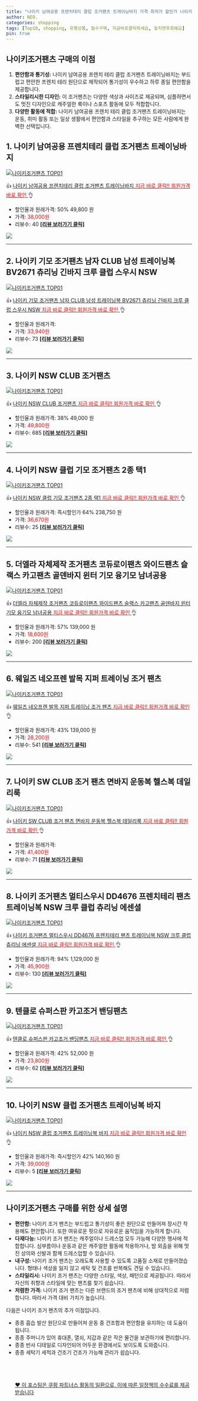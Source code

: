 ```yaml
---
title: "나이키 남여공용 프렌치테리 클럽 조거팬츠 트레이닝바지 가격 최저가 할인가 나이키조거팬츠 최저가 추천 제품 비교"
author: NEO.
categories: shopping
tags: [Top10, shopping, 유행상품, 필수구매, 지금바로클릭하세요, 놓치면후회해요]
pin: true
---
```

## 나이키조거팬츠 구매의 이점
1. **편안함과 통기성:** 나이키 남여공용 프렌치 테리 클럽 조거팬츠 트레이닝바지는 부드럽고 편안한 프렌치 테리 원단으로 제작되어 통기성이 우수하고 하루 종일 편안함을 제공합니다.
2. **스타일리시한 디자인:** 이 조거팬츠는 다양한 색상과 사이즈로 제공되며, 심플하면서도 멋진 디자인으로 캐주얼한 룩이나 스포츠 활동에 모두 적합합니다.
3. **다양한 활동에 적합:** 나이키 남여공용 프렌치 테리 클럽 조거팬츠 트레이닝바지는 운동, 취미 활동 또는 일상 생활에서 편안함과 스타일을 추구하는 모든 사람에게 완벽한 선택입니다.

   

## 1. 나이키 남여공용 프렌치테리 클럽 조거팬츠 트레이닝바지

[![나이키조거팬츠 TOP01](https://thumbnail8.coupangcdn.com/thumbnails/remote/490x490ex/image/vendor_inventory/a98a/bcae13a8d413be0efb9072a5d26789a2b0639b649b0e732edaa380711cf2.jpg)](https://link.coupang.com/re/AFFSDP?lptag=AF3617701&subid=GithubCoopas&pageKey=7322332950&traceid=V0-153&itemId=18783040521&vendorItemId=86226430365)


👍 [나이키 남여공용 프렌치테리 클럽 조거팬츠 트레이닝바지 <font color=red> 지금 바로 클릭!! 회원가격 바로 확인 </font> ](https://link.coupang.com/re/AFFSDP?lptag=AF3617701&subid=GithubCoopas&pageKey=7322332950&traceid=V0-153&itemId=18783040521&vendorItemId=86226430365) 👌 


- 할인율과 원래가격: 50%  49,800   원
- 가격: <span style='color:red'>38,000원</span>
- 리뷰수: 40  [**[리뷰 보러가기 클릭]**](https://link.coupang.com/re/AFFSDP?lptag=AF3617701&subid=GithubCoopas&pageKey=7322332950&traceid=V0-153&itemId=18783040521&vendorItemId=86226430365)

[![](/discount_price.png)](https://link.coupang.com/re/AFFSDP?lptag=AF3617701&subid=GithubCoopas&pageKey=7322332950&traceid=V0-153&itemId=18783040521&vendorItemId=86226430365)

---


   

## 2. 나이키 기모 조거팬츠 남자 CLUB 남성 트레이닝복 BV2671 츄리닝 긴바지 크루 클럽 스우시 NSW

[![나이키조거팬츠 TOP01](https://thumbnail10.coupangcdn.com/thumbnails/remote/490x490ex/image/vendor_inventory/8dac/0c53d0e79c89fdc89008346e1c01d246b8d196906869652c27f5eec2ca59.jpg)](https://link.coupang.com/re/AFFSDP?lptag=AF3617701&subid=GithubCoopas&pageKey=7585007419&traceid=V0-153&itemId=20030555454&vendorItemId=87932201189)


👍 [나이키 기모 조거팬츠 남자 CLUB 남성 트레이닝복 BV2671 츄리닝 긴바지 크루 클럽 스우시 NSW <font color=red> 지금 바로 클릭!! 회원가격 바로 확인 </font> ](https://link.coupang.com/re/AFFSDP?lptag=AF3617701&subid=GithubCoopas&pageKey=7585007419&traceid=V0-153&itemId=20030555454&vendorItemId=87932201189) 👌 


- 할인율과 원래가격: 
- 가격: <span style='color:red'>33,940원</span>
- 리뷰수: 73  [**[리뷰 보러가기 클릭]**](https://link.coupang.com/re/AFFSDP?lptag=AF3617701&subid=GithubCoopas&pageKey=7585007419&traceid=V0-153&itemId=20030555454&vendorItemId=87932201189)

[![](/discount_price.png)](https://link.coupang.com/re/AFFSDP?lptag=AF3617701&subid=GithubCoopas&pageKey=7585007419&traceid=V0-153&itemId=20030555454&vendorItemId=87932201189)

---


   

## 3. 나이키 NSW CLUB 조거팬츠

[![나이키조거팬츠 TOP01](https://thumbnail7.coupangcdn.com/thumbnails/remote/490x490ex/image/vendor_inventory/ef90/5fc07fddd06bd73b2fd2dc4612829f69498da25acc12fc15940d5704bcb4.jpg)](https://link.coupang.com/re/AFFSDP?lptag=AF3617701&subid=GithubCoopas&pageKey=6157349207&traceid=V0-153&itemId=12933149366&vendorItemId=78718836939)


👍 [나이키 NSW CLUB 조거팬츠 <font color=red> 지금 바로 클릭!! 회원가격 바로 확인 </font> ](https://link.coupang.com/re/AFFSDP?lptag=AF3617701&subid=GithubCoopas&pageKey=6157349207&traceid=V0-153&itemId=12933149366&vendorItemId=78718836939) 👌 


- 할인율과 원래가격: 38%  49,000   원
- 가격: <span style='color:red'>49,800원</span>
- 리뷰수: 685  [**[리뷰 보러가기 클릭]**](https://link.coupang.com/re/AFFSDP?lptag=AF3617701&subid=GithubCoopas&pageKey=6157349207&traceid=V0-153&itemId=12933149366&vendorItemId=78718836939)

[![](/discount_price.png)](https://link.coupang.com/re/AFFSDP?lptag=AF3617701&subid=GithubCoopas&pageKey=6157349207&traceid=V0-153&itemId=12933149366&vendorItemId=78718836939)

---


   

## 4. 나이키 NSW 클럽 기모 조거팬츠 2종 택1

[![나이키조거팬츠 TOP01](https://thumbnail6.coupangcdn.com/thumbnails/remote/490x490ex/image/vendor_inventory/3c30/f078e823b65004d487a769a435ab86c00631d680273157519220e1044a51.jpg)](https://link.coupang.com/re/AFFSDP?lptag=AF3617701&subid=GithubCoopas&pageKey=7775160177&traceid=V0-153&itemId=21001339339&vendorItemId=88065272924)


👍 [나이키 NSW 클럽 기모 조거팬츠 2종 택1 <font color=red> 지금 바로 클릭!! 회원가격 바로 확인 </font> ](https://link.coupang.com/re/AFFSDP?lptag=AF3617701&subid=GithubCoopas&pageKey=7775160177&traceid=V0-153&itemId=21001339339&vendorItemId=88065272924) 👌 


- 할인율과 원래가격: 즉시할인가 64%  238,750   원
- 가격: <span style='color:red'>36,670원</span>
- 리뷰수: 25  [**[리뷰 보러가기 클릭]**](https://link.coupang.com/re/AFFSDP?lptag=AF3617701&subid=GithubCoopas&pageKey=7775160177&traceid=V0-153&itemId=21001339339&vendorItemId=88065272924)

[![](/discount_price.png)](https://link.coupang.com/re/AFFSDP?lptag=AF3617701&subid=GithubCoopas&pageKey=7775160177&traceid=V0-153&itemId=21001339339&vendorItemId=88065272924)

---


   

## 5. 더엘라 자체제작 조거팬츠 코듀로이팬츠 와이드팬츠 슬랙스 카고팬츠 골덴바지 윈터 기모 융기모 남녀공용

[![나이키조거팬츠 TOP01](https://thumbnail7.coupangcdn.com/thumbnails/remote/490x490ex/image/vendor_inventory/5542/ea66451c2c5594657fc5e0de8152d07e45281b4fae6e4ac191cb6a5d3644.JPG)](https://link.coupang.com/re/AFFSDP?lptag=AF3617701&subid=GithubCoopas&pageKey=7719334727&traceid=V0-153&itemId=20712643864&vendorItemId=87828132101)


👍 [더엘라 자체제작 조거팬츠 코듀로이팬츠 와이드팬츠 슬랙스 카고팬츠 골덴바지 윈터 기모 융기모 남녀공용 <font color=red> 지금 바로 클릭!! 회원가격 바로 확인 </font> ](https://link.coupang.com/re/AFFSDP?lptag=AF3617701&subid=GithubCoopas&pageKey=7719334727&traceid=V0-153&itemId=20712643864&vendorItemId=87828132101) 👌 


- 할인율과 원래가격: 57%  139,000   원
- 가격: <span style='color:red'>18,600원</span>
- 리뷰수: 200  [**[리뷰 보러가기 클릭]**](https://link.coupang.com/re/AFFSDP?lptag=AF3617701&subid=GithubCoopas&pageKey=7719334727&traceid=V0-153&itemId=20712643864&vendorItemId=87828132101)

[![](/discount_price.png)](https://link.coupang.com/re/AFFSDP?lptag=AF3617701&subid=GithubCoopas&pageKey=7719334727&traceid=V0-153&itemId=20712643864&vendorItemId=87828132101)

---


   

## 6. 웨일즈 네오프렌 발목 지퍼 트레이닝 조거 팬츠

[![나이키조거팬츠 TOP01](https://thumbnail10.coupangcdn.com/thumbnails/remote/490x490ex/image/vendor_inventory/a695/909f79dd114e01256d01804537352026a4d009253efd73d09f798a0b7d77.jpg)](https://link.coupang.com/re/AFFSDP?lptag=AF3617701&subid=GithubCoopas&pageKey=7606384247&traceid=V0-153&itemId=20134203709&vendorItemId=87228078142)


👍 [웨일즈 네오프렌 발목 지퍼 트레이닝 조거 팬츠 <font color=red> 지금 바로 클릭!! 회원가격 바로 확인 </font> ](https://link.coupang.com/re/AFFSDP?lptag=AF3617701&subid=GithubCoopas&pageKey=7606384247&traceid=V0-153&itemId=20134203709&vendorItemId=87228078142) 👌 


- 할인율과 원래가격: 43%  139,000   원
- 가격: <span style='color:red'>28,200원</span>
- 리뷰수: 541  [**[리뷰 보러가기 클릭]**](https://link.coupang.com/re/AFFSDP?lptag=AF3617701&subid=GithubCoopas&pageKey=7606384247&traceid=V0-153&itemId=20134203709&vendorItemId=87228078142)

[![](/discount_price.png)](https://link.coupang.com/re/AFFSDP?lptag=AF3617701&subid=GithubCoopas&pageKey=7606384247&traceid=V0-153&itemId=20134203709&vendorItemId=87228078142)

---


   

## 7. 나이키 SW CLUB 조거 팬츠 면바지 운동복 헬스복 데일리룩

[![나이키조거팬츠 TOP01](https://thumbnail8.coupangcdn.com/thumbnails/remote/490x490ex/image/vendor_inventory/4e2c/d5cab948cfcdcabc3e0dee791e8f9cf524837aa73752e69ce492d60eb5b3.jpg)](https://link.coupang.com/re/AFFSDP?lptag=AF3617701&subid=GithubCoopas&pageKey=7544678596&traceid=V0-153&itemId=19841569676&vendorItemId=86943087636)


👍 [나이키 SW CLUB 조거 팬츠 면바지 운동복 헬스복 데일리룩 <font color=red> 지금 바로 클릭!! 회원가격 바로 확인 </font> ](https://link.coupang.com/re/AFFSDP?lptag=AF3617701&subid=GithubCoopas&pageKey=7544678596&traceid=V0-153&itemId=19841569676&vendorItemId=86943087636) 👌 


- 할인율과 원래가격: 
- 가격: <span style='color:red'>41,400원</span>
- 리뷰수: 71  [**[리뷰 보러가기 클릭]**](https://link.coupang.com/re/AFFSDP?lptag=AF3617701&subid=GithubCoopas&pageKey=7544678596&traceid=V0-153&itemId=19841569676&vendorItemId=86943087636)

[![](/discount_price.png)](https://link.coupang.com/re/AFFSDP?lptag=AF3617701&subid=GithubCoopas&pageKey=7544678596&traceid=V0-153&itemId=19841569676&vendorItemId=86943087636)

---


   

## 8. 나이키 조거팬츠 멀티스우시 DD4676 프렌치테리 팬츠 트레이닝복 NSW 크루 클럽 츄리닝 에센셜

[![나이키조거팬츠 TOP01](https://thumbnail10.coupangcdn.com/thumbnails/remote/490x490ex/image/vendor_inventory/3be6/a183db69686d57c0e76c2881a9acb4bb4a083796fcc1c565c8d82440e88a.jpg)](https://link.coupang.com/re/AFFSDP?lptag=AF3617701&subid=GithubCoopas&pageKey=7585016177&traceid=V0-153&itemId=20030605258&vendorItemId=88114830590)


👍 [나이키 조거팬츠 멀티스우시 DD4676 프렌치테리 팬츠 트레이닝복 NSW 크루 클럽 츄리닝 에센셜 <font color=red> 지금 바로 클릭!! 회원가격 바로 확인 </font> ](https://link.coupang.com/re/AFFSDP?lptag=AF3617701&subid=GithubCoopas&pageKey=7585016177&traceid=V0-153&itemId=20030605258&vendorItemId=88114830590) 👌 


- 할인율과 원래가격: 94%  1,129,000   원
- 가격: <span style='color:red'>45,900원</span>
- 리뷰수: 130  [**[리뷰 보러가기 클릭]**](https://link.coupang.com/re/AFFSDP?lptag=AF3617701&subid=GithubCoopas&pageKey=7585016177&traceid=V0-153&itemId=20030605258&vendorItemId=88114830590)

[![](/discount_price.png)](https://link.coupang.com/re/AFFSDP?lptag=AF3617701&subid=GithubCoopas&pageKey=7585016177&traceid=V0-153&itemId=20030605258&vendorItemId=88114830590)

---


   

## 9. 텐클로 슈퍼스판 카고조거 밴딩팬츠

[![나이키조거팬츠 TOP01](https://thumbnail6.coupangcdn.com/thumbnails/remote/490x490ex/image/retail/images/4375227524464503-5fb15b0f-dfdd-437d-9e02-0f082532212a.jpg)](https://link.coupang.com/re/AFFSDP?lptag=AF3617701&subid=GithubCoopas&pageKey=6015323258&traceid=V0-153&itemId=10924323675&vendorItemId=78204106989)


👍 [텐클로 슈퍼스판 카고조거 밴딩팬츠 <font color=red> 지금 바로 클릭!! 회원가격 바로 확인 </font> ](https://link.coupang.com/re/AFFSDP?lptag=AF3617701&subid=GithubCoopas&pageKey=6015323258&traceid=V0-153&itemId=10924323675&vendorItemId=78204106989) 👌 


- 할인율과 원래가격: 42%  52,000   원
- 가격: <span style='color:red'>23,800원</span>
- 리뷰수: 62  [**[리뷰 보러가기 클릭]**](https://link.coupang.com/re/AFFSDP?lptag=AF3617701&subid=GithubCoopas&pageKey=6015323258&traceid=V0-153&itemId=10924323675&vendorItemId=78204106989)

[![](/discount_price.png)](https://link.coupang.com/re/AFFSDP?lptag=AF3617701&subid=GithubCoopas&pageKey=6015323258&traceid=V0-153&itemId=10924323675&vendorItemId=78204106989)

---


   

## 10. 나이키 NSW 클럽 조거팬츠 트레이닝복 바지

[![나이키조거팬츠 TOP01](https://thumbnail8.coupangcdn.com/thumbnails/remote/490x490ex/image/vendor_inventory/0827/526471ef04cb5aa10c8da449b0b76d2cc5316426f46efc5ec5a4cb7d810e.jpg)](https://link.coupang.com/re/AFFSDP?lptag=AF3617701&subid=GithubCoopas&pageKey=6434819062&traceid=V0-153&itemId=13903147367&vendorItemId=81766676072)


👍 [나이키 NSW 클럽 조거팬츠 트레이닝복 바지 <font color=red> 지금 바로 클릭!! 회원가격 바로 확인 </font> ](https://link.coupang.com/re/AFFSDP?lptag=AF3617701&subid=GithubCoopas&pageKey=6434819062&traceid=V0-153&itemId=13903147367&vendorItemId=81766676072) 👌 


- 할인율과 원래가격: 즉시할인가 42%  140,160   원
- 가격: <span style='color:red'>39,000원</span>
- 리뷰수: 5  [**[리뷰 보러가기 클릭]**](https://link.coupang.com/re/AFFSDP?lptag=AF3617701&subid=GithubCoopas&pageKey=6434819062&traceid=V0-153&itemId=13903147367&vendorItemId=81766676072)

[![](/discount_price.png)](https://link.coupang.com/re/AFFSDP?lptag=AF3617701&subid=GithubCoopas&pageKey=6434819062&traceid=V0-153&itemId=13903147367&vendorItemId=81766676072)

---
## 나이키조거팬츠 구매를 위한 상세 설명
* **편안함:** 나이키 조거 팬츠는 부드럽고 통기성이 좋은 원단으로 만들어져 장시간 착용해도 편안합니다. 또한 여유로운 핏으로 자유로운 움직임을 가능하게 합니다.
* **다재다능:** 나이키 조거 팬츠는 캐주얼이나 드레스업 모두 가능해 다양한 행사에 적합합니다. 심부름이나 운동과 같은 캐주얼한 활동에 착용하거나, 밤 외출을 위해 멋진 상의와 신발과 함께 드레스업할 수 있습니다.
* **내구성:** 나이키 조거 팬츠는 오래도록 사용할 수 있도록 고품질 소재로 만들어졌습니다. 형태나 색상을 잃지 않고 세탁 및 건조를 반복해도 견딜 수 있습니다.
* **스타일리시:** 나이키 조거 팬츠는 다양한 스타일, 색상, 패턴으로 제공됩니다. 따라서 자신의 취향과 스타일에 맞는 팬츠를 찾기 쉽습니다.
* **저렴한 가격:** 나이키 조거 팬츠는 다른 브랜드의 조거 팬츠에 비해 상대적으로 저렴합니다. 따라서 가격 대비 가치가 높습니다.

다음은 나이키 조거 팬츠의 추가 이점입니다.

* 종종 흡습 발산 원단으로 만들어져 운동 중 건조함과 편안함을 유지하는 데 도움이 됩니다.
* 종종 주머니가 있어 휴대폰, 열쇠, 지갑과 같은 작은 물건을 보관하기에 편리합니다.
* 종종 반사 디테일로 디자인되어 어두운 환경에서도 보이도록 도와줍니다.
* 종종 세탁기 세척과 건조기 건조가 가능해 관리가 쉽습니다.<br><br><br><br><br> [ ❤  이 포스팅은 쿠팡 파트너스 활동의 일환으로, 이에 따른 일정액의 수수료를 제공받습니다](https://link.coupang.com/a/bcEFyh)